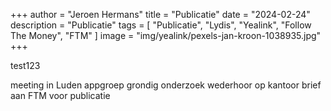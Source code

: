 +++
author = "Jeroen Hermans"
title = "Publicatie"
date = "2024-02-24"
description = "Publicatie"
tags = [
    "Publicatie", "Lydis", "Yealink", "Follow The Money", "FTM"
]
image = "img/yealink/pexels-jan-kroon-1038935.jpg"
+++

test123
<!--more-->
meeting in Luden
appgroep
grondig onderzoek
wederhoor op kantoor
brief aan FTM voor publicatie


